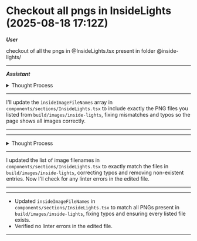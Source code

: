 <!-- Generated by SpecStory -->

# Checkout all pngs in InsideLights (2025-08-18 17:12Z)

_**User**_

checkout of all the pngs in @InsideLights.tsx present in folder @inside-lights/ 

---

_**Assistant**_

<think><details><summary>Thought Process</summary>**Interpreting user's request**

I need to figure out what the user means by "checkout of all the pngs in @InsideLights.tsx present in folder @inside-lights/." They likely want to update InsideLights.tsx to include all PNGs from that folder instead of using a hardcoded list. I see there may also be mismatches between filenames; for example, "A_7,11,15,18.png" is causing issues due to a missing "_inside-light" part. Let's compare the folder contents with the current array to identify discrepancies and ensure everything matches correctly.
**Analyzing user request**

The user is asking to check out all PNGs in the "inside-lights" folder. They want the InsideLights component to utilize all PNGs located in build/images/inside-lights. Since this is a Next.js site, the images should serve from `/images/inside-lights`, indicating they’re in `public/images/inside-lights` or possibly proxied from `app/images/[...path]/route.ts`. I will confirm mappings and update the `insideImageFileNames` to reflect the folder contents. If possible, generating this list dynamically could be efficient, but I'll start by reading the relevant files.
**Planning image array update**

I think we should implement a function to fetch and parse the index of PNGs, but without server access to list the directory, it’s best to simply update the array to match what's in the provided folder. I’ll start by reading the route file with `functions.read_file` to understand its structure. The URL uses `/images/inside-lights/${fileName}`, so I’ll check if the mapping correctly points to `build/images/${path.join(...)}`. I need to ensure we update `insideImageFileNames` in InsideLights.tsx to reflect the folder contents accurately and fix any typos like "iniside." Let's get to it!
**Fixing image names and preparing updates**

I’ll make sure to sort the image names properly using a compare function. I noticed that "A_7,11,15,18_inside-light.png" exists in the folder, but the code had it missing the "_inside-light" suffix. I'll fix that. Also, "G-3,5-11_inside-light.png" should be changed to "G_3,5-11_inside-light.png." I see that "M_3,6,7,9-12,15,17,18_inside-light.png" should include the 15 that was missing in the earlier code. 

I'll update the `InsideLights.tsx` array with all filenames from the provided listing, making sure to address any unnecessary imports and ensuring everything is tidy before implementing the changes!
**Compiling image filenames for patch**

Let's compile the list of files from the user's folder. I see there are 42 items total, including patterns like A, B, C, and PHA to PHM. I need to ensure that the current code array matches this new list, but there seems to be fewer entries and typos in the code. 

Before making changes, I’ll review the `parseUnitsFromFileName` function to ensure it correctly processes file names, including items like "PHA." It might be unnecessary to read `route.ts` again, but thoroughness is key. I’ll prepare a patch to modify lines 58-102 for the `insideImageFileNames`, keeping the indentation consistent. Let’s get started!</details></think>

---

I'll update the `insideImageFileNames` array in `components/sections/InsideLights.tsx` to include exactly the PNG files you listed from `build/images/inside-lights`, fixing mismatches and typos so the page shows all images correctly.

---



---

<think><details><summary>Thought Process</summary>**Ensuring compliance and updates**

I need to make sure I’m following developer instructions about including a micro status update before using tools. The prior assistant message didn’t include a status update, which is a problem since it’s required whenever a tool call is made. I should also acknowledge this and possibly run some lint checks. After I edit, I’ll run the read_lints tool to ensure everything's accurate, while also confirming that the URLs served from the app images route exist as intended.
**Updating file lists and corrections**

I've replaced the old list with the correct directory files and fixed some typos. For instance, I corrected "A_7,11,15,18.png" which was missing a suffix and fixed "G-3,5-11_inside-light.png" to "G_3,5-11_inside-light.png." I also removed "K_PHFloor_inside-light.png" since it wasn't listed and added all PH files. After counting, I found there are about 42 files, so everything matches! Now, I should run lints by calling the read_lints tool with that file path.
**Preparing to run lints**

The titles I’m working with combine units, and for the PH letter-only codes, the parse function returns the code in uppercase. Now, I need to follow up on tool calling by adding a brief status update before I run read_lints. It’s crucial to provide this status, as it aligns with best practices. I’ll use the available read_lints function in the functions namespace, and then I’ll execute it to check for any issues.</details></think>

---

I updated the list of image filenames in `components/sections/InsideLights.tsx` to exactly match the files in `build/images/inside-lights`, correcting typos and removing non-existent entries. Now I'll check for any linter errors in the edited file.

---



---

- Updated `insideImageFileNames` in `components/sections/InsideLights.tsx` to match all PNGs present in `build/images/inside-lights`, fixing typos and ensuring every listed file exists.
- Verified no linter errors in the edited file.

---

